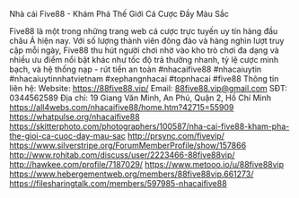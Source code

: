 Nhà cái Five88 - Khám Phá Thế Giới Cá Cược Đầy Màu Sắc

Five88 là một trong những trang web cá cược trực tuyến uy tín hàng đầu châu Á hiện nay. Với số lượng thành viên đông đảo và hàng nghìn lượt truy cập mỗi ngày, Five88 thu hút người chơi nhờ vào kho trò chơi đa dạng và nhiều ưu điểm nổi bật khác như tốc độ trả thưởng nhanh, tỷ lệ cược minh bạch, và hệ thống nạp - rút tiền an toàn
#nhacaifive88 #nhacaiuytin #nhacaiuytinnhatvietnam #xephangnhacai #topnhacai #five88
Thông tin liên hệ:
Website: https://88five88.vip/
Email: 88five88.vip@gmail.com
SĐT: 0344562589
Địa chỉ: 19 Giang Văn Minh, An Phú, Quận 2, Hồ Chí Minh
https://all4webs.com/nhacaifive88/home.htm?42715=55909
https://whatpulse.org/nhacaifive88
https://skitterphoto.com/photographers/100587/nha-cai-five88-kham-pha-the-gioi-ca-cuoc-day-mau-sac
http://prsync.com/fivevip/
https://www.silverstripe.org/ForumMemberProfile/show/157866
http://www.rohitab.com/discuss/user/2223466-88five88vip/
http://hawkee.com/profile/7187029/
https://www.metooo.io/u/88five88vip
https://www.hebergementweb.org/members/88five88vip.661273/
https://filesharingtalk.com/members/597985-nhacaifive88